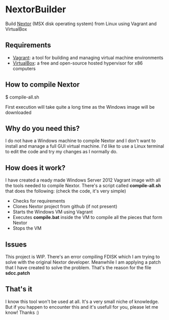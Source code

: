 # NextorBuilder
Build [Nextor](https://github.com/Konamiman/Nextor) (MSX disk operating system) from Linux using Vagrant and VirtualBox

## Requirements

* [Vagrant](https://www.vagrantup.com): a tool for building and managing virtual machine environments
* [VirtualBox](https://www.virtualbox.org): a free and open-source hosted hypervisor for x86 computers

## How to compile Nextor

$ compile-all.sh

First execution will take quite a long time as the Windows image will be downloaded

## Why do you need this?

I do not have a Windows machine to compile Nextor and I don't want to install and manage a full GUI
virtual machine. I'd like to use a Linux terminal to edit the code and try my changes as I normally do.

## How does it work?

I have created a ready made Windows Server 2012 Vagrant image with all the tools needed to compile Nextor.
There's a script called **compile-all.sh** that does the following: (check the code, it's very simple)

* Checks for requirements
* Clones Nextor project from github (if not present)
* Starts the Windows VM using Vagrant
* Executes **compile.bat** inside the VM to compile all the pieces that form Nextor
* Stops the VM

## Issues

This project is WIP. There's an error compiling FDISK which I am trying to solve with the original Nextor developer.
Meanwhile I am applying a patch that I have created to solve the problem. That's the reason for the file **sdcc.patch**

## That's it

I know this tool won't be used at all. It's a very small niche of knowledge. But if you happen to encounter this
and it's usefull for you, please let me know! Thanks :)
